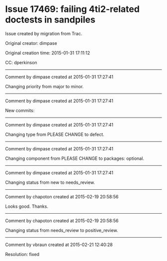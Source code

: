 # Issue 17469: failing 4ti2-related doctests in sandpiles

Issue created by migration from Trac.

Original creator: dimpase

Original creation time: 2015-01-31 17:11:12

CC:  dperkinson




---

Comment by dimpase created at 2015-01-31 17:27:41

Changing priority from major to minor.


---

Comment by dimpase created at 2015-01-31 17:27:41

New commits:


---

Comment by dimpase created at 2015-01-31 17:27:41

Changing type from PLEASE CHANGE to defect.


---

Comment by dimpase created at 2015-01-31 17:27:41

Changing component from PLEASE CHANGE to packages: optional.


---

Comment by dimpase created at 2015-01-31 17:27:41

Changing status from new to needs_review.


---

Comment by chapoton created at 2015-02-19 20:58:56

Looks good. Thanks.


---

Comment by chapoton created at 2015-02-19 20:58:56

Changing status from needs_review to positive_review.


---

Comment by vbraun created at 2015-02-21 12:40:28

Resolution: fixed

